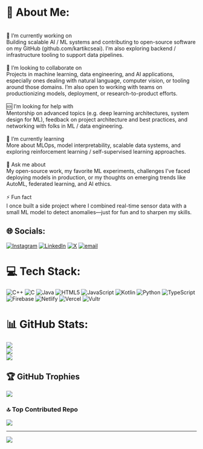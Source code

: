 # 💫 About Me:
<br>🔭 I’m currently working on<br>Building scalable AI / ML systems and contributing to open-source software on my GitHub (github.com/kartikcseai). I’m also exploring backend / infrastructure tooling to support data pipelines.<br><br>🤝 I’m looking to collaborate on<br>Projects in machine learning, data engineering, and AI applications, especially ones dealing with natural language, computer vision, or tooling around those domains. I’m also open to working with teams on productionizing models, deployment, or research-to-product efforts.<br><br>🆘 I’m looking for help with<br>Mentorship on advanced topics (e.g. deep learning architectures, system design for ML), feedback on project architecture and best practices, and networking with folks in ML / data engineering.<br><br>🌱 I’m currently learning<br>More about MLOps, model interpretability, scalable data systems, and exploring reinforcement learning / self-supervised learning approaches.<br><br>💬 Ask me about<br>My open-source work, my favorite ML experiments, challenges I’ve faced deploying models in production, or my thoughts on emerging trends like AutoML, federated learning, and AI ethics.<br><br>⚡ Fun fact<br>I once built a side project where I combined real-time sensor data with a small ML model to detect anomalies—just for fun and to sharpen my skills.


## 🌐 Socials:
[![Instagram](https://img.shields.io/badge/Instagram-%23E4405F.svg?logo=Instagram&logoColor=white)](https://instagram.com/https://www.instagram.com/_kartikxgupta_/) [![LinkedIn](https://img.shields.io/badge/LinkedIn-%230077B5.svg?logo=linkedin&logoColor=white)](https://linkedin.com/in/https://www.linkedin.com/in/-kartik-gupta-/) [![X](https://img.shields.io/badge/X-black.svg?logo=X&logoColor=white)](https://x.com/https://x.com/s2908kg) [![email](https://img.shields.io/badge/Email-D14836?logo=gmail&logoColor=white)](mailto:sovereign.x.kartik@gmail.com) 

# 💻 Tech Stack:
![C++](https://img.shields.io/badge/c++-%2300599C.svg?style=flat&logo=c%2B%2B&logoColor=white) ![C](https://img.shields.io/badge/c-%2300599C.svg?style=flat&logo=c&logoColor=white) ![Java](https://img.shields.io/badge/java-%23ED8B00.svg?style=flat&logo=openjdk&logoColor=white) ![HTML5](https://img.shields.io/badge/html5-%23E34F26.svg?style=flat&logo=html5&logoColor=white) ![JavaScript](https://img.shields.io/badge/javascript-%23323330.svg?style=flat&logo=javascript&logoColor=%23F7DF1E) ![Kotlin](https://img.shields.io/badge/kotlin-%237F52FF.svg?style=flat&logo=kotlin&logoColor=white) ![Python](https://img.shields.io/badge/python-3670A0?style=flat&logo=python&logoColor=ffdd54) ![TypeScript](https://img.shields.io/badge/typescript-%23007ACC.svg?style=flat&logo=typescript&logoColor=white) ![Firebase](https://img.shields.io/badge/firebase-%23039BE5.svg?style=flat&logo=firebase) ![Netlify](https://img.shields.io/badge/netlify-%23000000.svg?style=flat&logo=netlify&logoColor=#00C7B7) ![Vercel](https://img.shields.io/badge/vercel-%23000000.svg?style=flat&logo=vercel&logoColor=white) ![Vultr](https://img.shields.io/badge/Vultr-007BFC.svg?style=flat&logo=vultr)
# 📊 GitHub Stats:
![](https://github-readme-stats.vercel.app/api?username=kartikcseai&theme=dark&hide_border=false&include_all_commits=true&count_private=true)<br/>
![](https://nirzak-streak-stats.vercel.app/?user=kartikcseai&theme=dark&hide_border=false)<br/>
![](https://github-readme-stats.vercel.app/api/top-langs/?username=kartikcseai&theme=dark&hide_border=false&include_all_commits=true&count_private=true&layout=compact)

## 🏆 GitHub Trophies
![](https://github-profile-trophy.vercel.app/?username=kartikcseai&theme=radical&no-frame=false&no-bg=true&margin-w=4)

### 🔝 Top Contributed Repo
![](https://github-contributor-stats.vercel.app/api?username=kartikcseai&limit=5&theme=dark&combine_all_yearly_contributions=true)

---
[![](https://visitcount.itsvg.in/api?id=kartikcseai&icon=0&color=0)](https://visitcount.itsvg.in)

<!-- Proudly created with GPRM ( https://gprm.itsvg.in ) -->
